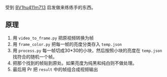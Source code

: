 受到 [BV1hu411m713](https://www.bilibili.com/video/BV1hu411m713) 启发做来练练手的东西。

## 原理
1. 用 `video_to_frame.py` 把原视频转换为帧
2. 用 `frame_color.py` 把每一帧的亮度分类存入 `temp.json`
3. 用 `process.py` 每一帧切成30*30的小块，然后按照小块的亮度在 `temp.json` 找符合的随机一个帧。
4. 把那个找到的帧贴到原处。如果亮度为纯黑和纯白则不做处理。
5. 最后用 Pr 把 `result` 中的帧组合成视频输出
